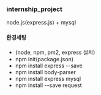 ### internship_project
node.js(express.js) + mysql <br>

#### 환경세팅
* (node, npm, pm2, express 설치)
* npm init(package.json)
* npm install express --save
* npm install body-parser
* npm install express mysql
* npm install --save request
